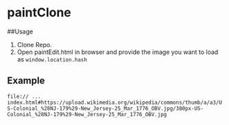 # paintClone

##Usage 
1. Clone Repo.
2. Open paintEdit.html in browser and provide the image you want to load as ``window.location.hash``

## Example
``file:// ... index.html#https://upload.wikimedia.org/wikipedia/commons/thumb/a/a3/US-Colonial_%28NJ-179%29-New_Jersey-25_Mar_1776_OBV.jpg/380px-US-Colonial_%28NJ-179%29-New_Jersey-25_Mar_1776_OBV.jpg``
